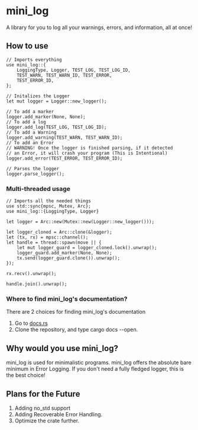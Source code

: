 # mini_log
A library for you to log all your warnings, errors, and information, all at once!

## How to use
```
// Imports everything
use mini_log::{
    LoggingType, Logger, TEST_LOG, TEST_LOG_ID,
    TEST_WARN, TEST_WARN_ID, TEST_ERROR, 
    TEST_ERROR_ID, 
};

// Initalizes the Logger
let mut logger = Logger::new_logger();

// To add a marker
logger.add_marker(None, None);
// To add a log 
logger.add_log(TEST_LOG, TEST_LOG_ID);
// To add a Warning
logger.add_warning(TEST_WARN, TEST_WARN_ID);
// To add an Error
// WARNING! Once the logger is finished parsing, if it detected 
// an Error, it will crash your program (This is Intentional)
logger.add_error(TEST_ERROR, TEST_ERROR_ID);

// Parses the logger
logger.parse_logger();
```

### Multi-threaded usage
```
// Imports all the needed things
use std::sync{mpsc, Mutex, Arc};
use mini_log::{LoggingType, Logger}

let logger = Arc::new(Mutex::new(Logger::new_logger()));

let logger_cloned = Arc::clone(&logger);
let (tx, rx) = mpsc::channel();
let handle = thread::spawn(move || {
    let mut logger_guard = logger_cloned.lock().unwrap();
    logger_guard.add_marker(None, None);
    tx.send(logger_guard.clone()).unwrap();
});

rx.recv().unwrap();

handle.join().unwrap();
```

### Where to find mini_log's documentation?
There are 2 choices for finding mini_log's documentation
 1. Go to [docs.rs](https://docs.rs/mini_log/latest/mini_log/)
 2. Clone the repository, and type cargo docs --open.

## Why would you use mini_log?
mini_log is used for minimalistic programs. mini_log offers the absolute bare minimum in 
Error Logging. If you don't need a fully fledged logger, this is the best choice! 

## Plans for the Future
 1. Adding no_std support
 2. Adding Recoverable Error Handling.
 3. Optimize the crate further.
